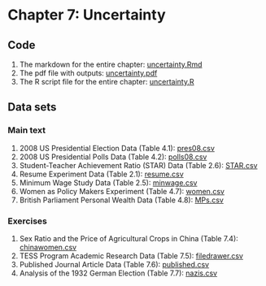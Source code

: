 # Chapter 7: Uncertainty

## Code
1. The markdown for the entire chapter: [uncertainty.Rmd](uncertainty.Rmd)
2. The pdf file with outputs: [uncertainty.pdf](uncertainty.pdf)
3. The R script file for the entire chapter: [uncertainty.R](uncertainty.R)

## Data sets
### Main text
1. 2008 US Presidential Election Data (Table 4.1): [pres08.csv](pres08.csv)
2. 2008 US Presidential Polls Data (Table 4.2): [polls08.csv](polls08.csv)
3. Student-Teacher Achievement Ratio (STAR) Data (Table 2.6): [STAR.csv](STAR.csv)
4. Resume Experiment Data (Table 2.1): [resume.csv](resume.csv)
5. Minimum Wage Study Data (Table 2.5): [minwage.csv](minwage.csv)
6. Women as Policy Makers Experiment (Table 4.7): [women.csv](women.csv)
7. British Parliament Personal Wealth Data (Table 4.8): [MPs.csv](MPs.csv)

### Exercises
1. Sex Ratio and the Price of Agricultural Crops in China (Table 7.4): [chinawomen.csv](chinawomen.csv) 
2. TESS Program Academic Research Data (Table 7.5): [filedrawer.csv](filedrawer.csv)
3. Published Journal Article Data (Table 7.6): [published.csv](published.csv)
4. Analysis of the 1932 German Election (Table 7.7): [nazis.csv](nazis.csv) 
